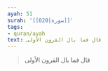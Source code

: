 ```yaml
---
ayah: 51
surah: '[[020|سورة]]'
tags:
- quran/ayah
text: قال فما بال القرون الأولى
---
```

> قال فما بال القرون الأولى
